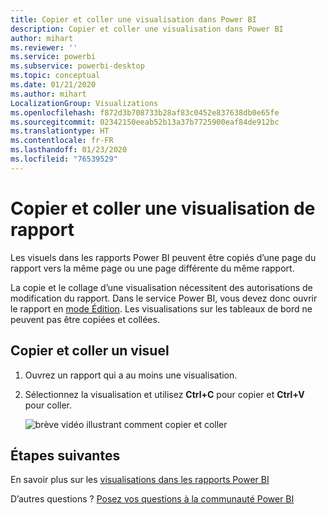 ```yaml
---
title: Copier et coller une visualisation dans Power BI
description: Copier et coller une visualisation dans Power BI
author: mihart
ms.reviewer: ''
ms.service: powerbi
ms.subservice: powerbi-desktop
ms.topic: conceptual
ms.date: 01/21/2020
ms.author: mihart
LocalizationGroup: Visualizations
ms.openlocfilehash: f872d3b708733b28af83c0452e837638db0e65fe
ms.sourcegitcommit: 02342150eeab52b13a37b7725900eaf84de912bc
ms.translationtype: HT
ms.contentlocale: fr-FR
ms.lasthandoff: 01/23/2020
ms.locfileid: "76539529"
---
```

# <a name="copy-and-paste-a-report-visualization"></a>Copier et coller une visualisation de rapport
Les visuels dans les rapports Power BI peuvent être copiés d’une page du rapport vers la même page ou une page différente du même rapport. 

La copie et le collage d’une visualisation nécessitent des autorisations de modification du rapport. Dans le service Power BI, vous devez donc ouvrir le rapport en [mode Édition](../consumer/end-user-reading-view.md). Les visualisations sur les tableaux de bord ne peuvent pas être copiées et collées.

## <a name="copy-and-paste-a-visual"></a>Copier et coller un visuel

1. Ouvrez un rapport qui a au moins une visualisation.  

2. Sélectionnez la visualisation et utilisez **Ctrl+C** pour copier et **Ctrl+V** pour coller.      

   ![brève vidéo illustrant comment copier et coller](media/power-bi-visualization-copy-paste/copypasteviznew.gif)

## <a name="next-steps"></a>Étapes suivantes
En savoir plus sur les [visualisations dans les rapports Power BI](power-bi-report-visualizations.md)

D’autres questions ? [Posez vos questions à la communauté Power BI](https://community.powerbi.com/)

